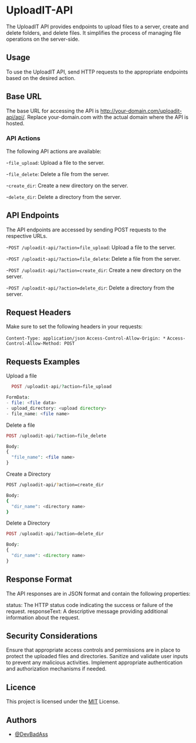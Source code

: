# UploadIT-API
The UploadIT API provides endpoints to upload files to a server, create and delete folders, and delete files. It simplifies the process of managing file operations on the server-side.

## Usage
To use the UploadIT API, send HTTP requests to the appropriate endpoints based on the desired action.

## Base URL
The base URL for accessing the API is http://your-domain.com/uploadit-api/api/. Replace your-domain.com with the actual domain where the API is hosted.

### API Actions

The following API actions are available:

-`file_upload`: Upload a file to the server.

-`file_delete`: Delete a file from the server.

-`create_dir`: Create a new directory on the server.

-`delete_dir`: Delete a directory from the server.

## API Endpoints

The API endpoints are accessed by sending POST requests to the respective URLs.

-`POST /uploadit-api/?action=file_upload`: Upload a file to the server.

-`POST /uploadit-api/?action=file_delete`: Delete a file from the server.

-`POST /uploadit-api/?action=create_dir`: Create a new directory on the server.

-`POST /uploadit-api/?action=delete_dir`: Delete a directory from the server.

## Request Headers

Make sure to set the following headers in your requests:

`Content-Type: application/json`
`Access-Control-Allow-Origin: *`
`Access-Control-Allow-Method: POST`

## Requests Examples

Upload a file

```php
  POST /uploadit-api/?action=file_upload

FormData:
- file: <file data>
- upload_directory: <upload directory>
- file_name: <file name>

```

Delete a file

```php
POST /uploadit-api/?action=file_delete

Body:
{
  "file_name": <file name>
}
```

Create a Directory

```bash
POST /uploadit-api/?action=create_dir

Body:
{
  "dir_name": <directory name>
}

```

Delete a Directory

```php
POST /uploadit-api/?action=delete_dir

Body:
{
  "dir_name": <directory name>
}
```

## Response Format
The API responses are in JSON format and contain the following properties:

status: The HTTP status code indicating the success or failure of the request.
responseText: A descriptive message providing additional information about the request.

## Security Considerations
Ensure that appropriate access controls and permissions are in place to protect the uploaded files and directories.
Sanitize and validate user inputs to prevent any malicious activities.
Implement appropriate authentication and authorization mechanisms if needed.

## Licence
This project is licensed under the [MIT](https://choosealicense.com/licenses/mit/) License.

## Authors

- [@DevBadAss](https://www.github.com/DevBadAss)
